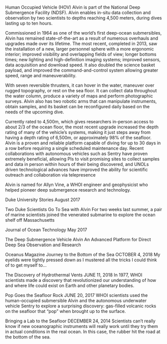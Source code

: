 <!--t HOV Alvin t-->
<!--d Human Occupied Vehicle (HOV) Alvin is part of the National Deep Submergence Facility (NDSF). Alvin enables in-situ data collection and observation by d-->
<!--tag HOV tag-->
<!--image https://www.whoi.edu/wp-content/uploads/2019/01/alvin_top_416193-1.jpg image-->

Human Occupied Vehicle (HOV) Alvin is part of the National Deep Submergence Facility (NDSF). Alvin enables in-situ data collection and observation by two scientists to depths reaching 4,500 meters, during dives lasting up to ten hours.

Commissioned in 1964 as one of the world’s first deep-ocean submersibles, Alvin has remained state-of-the-art as a result of numerous overhauls and upgrades made over its lifetime. The most recent, completed in 2013, saw the installation of a new, larger personnel sphere with a more ergonomic interior; improved visibility and overlapping fields of view; longer bottoms times; new lighting and high-definition imaging systems; improved sensors, data acquisition and download speed.  It also doubled the science basket payload, and improved the command-and-control system allowing greater speed, range and maneuverability.

With seven reversible thrusters, it can hover in the water, maneuver over rugged topography, or rest on the sea floor.  It can collect data throughout the water column, produce a variety of maps and perform photographic surveys.  Alvin also has two robotic arms that can manipulate instruments, obtain samples, and its basket can be reconfigured daily based on the needs of the upcoming dive.

Currently rated to 4,500m, which gives researchers in-person access to about 2/3 of the ocean floor, the most recent upgrade increased the depth rating of many of the vehicle’s systems, making it just steps away from having a depth rating of 6,500m, or approximately 98% of the seafloor.  Alvin is a proven and reliable platform capable of diving for up to 30 days in a row before requiring a single scheduled maintenance day.  Recent collaborations with autonomous vehicles such as Sentry have proven extremely beneficial, allowing PIs to visit promising sites to collect samples and data in person within hours of their being discovered, and UNOLs driven technological advances have improved the ability for scientific outreach and collaboration via telepresence

Alvin is named for Allyn Vine, a WHOI engineer and geophysicist who helped pioneer deep submergence research and technology.

Duke University Stories
August 2017

Two Duke Scientists Go To Sea with Alvin
For two weeks last summer, a pair of marine scientists joined the venerated submarine to explore the ocean shelf off Massachusetts

Journal of Ocean Technology
May 2017

The Deep Submergence Vehicle Alvin
An Advanced Platform for Direct Deep Sea Observation and Research

Oceanus Magazine
Journey to the Bottom of the Sea
OCTOBER 4, 2018
My eyelids were tightly pressed down as I mustered all the tricks I could think of to get myself to…

The Discovery of Hydrothermal Vents
JUNE 11, 2018
In 1977, WHOI scientists made a discovery that revolutionized our understanding of how and where life could exist on Earth and other planetary bodies.

Pop Goes the Seafloor Rock
JUNE 20, 2017
WHOI scientists used the human-occupied submersible Alvin and the autonomous underwater vehicle Sentry to explore a surprising discovery: gas-filled volcanic rocks on the seafloor that “pop” when brought up to the surface.

Bringing a Lab to the Seafloor
DECEMBER 24, 2014
Scientists can’t really know if new oceanographic instruments will really work until they try them in actual conditions in the real ocean. In this case, the rubber hit the road at the bottom of the sea.
